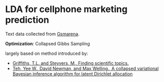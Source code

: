 # LDA for cellphone marketing prediction

Text data collected from [Gsmarena](http://www.gsmarena.com).

**Optimization**: Collapsed Gibbs Sampling

largely based on method introduced by:
- [Griffiths, T.L. and Steyvers, M., Finding scientific topics.](http://www.pnas.org/content/101/suppl_1/5228.short)
- [Teh, Yee W., David Newman, and Max Welling., A collapsed variational Bayesian inference algorithm for latent Dirichlet allocation](https://dl.acm.org/citation.cfm?id=2976626)
